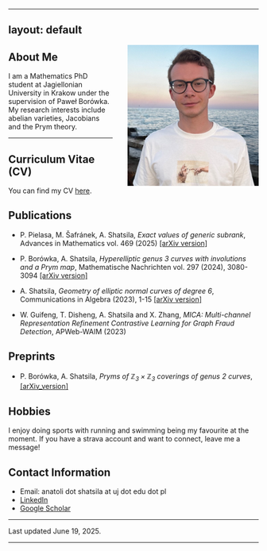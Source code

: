 <style TYPE="text/css">
code.has-jax {font: inherit; font-size: 100%; background: inherit; border: inherit;}
</style>
<script type="text/x-mathjax-config">
MathJax.Hub.Config({
    tex2jax: {
        inlineMath: [['$','$'], ['\\(','\\)']],
        skipTags: ['script', 'noscript', 'style', 'textarea', 'pre'] // removed 'code' entry
    }
});
MathJax.Hub.Queue(function() {
    var all = MathJax.Hub.getAllJax(), i;
    for(i = 0; i < all.length; i += 1) {
        all[i].SourceElement().parentNode.className += ' has-jax';
    }
});
</script>
<script type="text/javascript" src="https://cdnjs.cloudflare.com/ajax/libs/mathjax/2.7.4/MathJax.js?config=TeX-AMS_HTML-full"></script>

---
layout: default
---


<img src="profile_photo.jpg" alt="Your Photo" style="float: right; margin-left: 30px;" width="264" height="284">

## About Me

I am a Mathematics PhD student at Jagiellonian University in Krakow under the supervision of Paweł Borówka. My research interests include abelian varieties, Jacobians and the Prym theory.

---

## Curriculum Vitae (CV)

You can find my CV [here](cv.pdf).

## Publications

- P. Pielasa, M. Šafránek, A. Shatsila, *Exact values of generic subrank*, Advances in Mathematics vol. 469 (2025) [[arXiv version]](https://arxiv.org/abs/2408.07550)

- P. Borówka, A. Shatsila, *Hyperelliptic genus 3 curves with involutions and a Prym map*, Mathematische Nachrichten vol. 297 (2024), 3080-3094 [[arXiv version]](https://arxiv.org/abs/2308.07038)

- A. Shatsila, *Geometry of elliptic normal curves of degree 6*, Communications in Algebra (2023), 1-15 [[arXiv version]](https://arxiv.org/abs/2203.11672)

- W. Guifeng, T. Disheng, A. Shatsila and X. Zhang, *MICA: Multi-channel Representation Refinement Contrastive Learning for Graph Fraud Detection*, APWeb-WAIM (2023)

## Preprints

- P. Borówka, A. Shatsila, *Pryms of $\mathbb{Z}_3 \times \mathbb{Z}_3$ coverings of genus 2 curves*, [[arXiv_version]](https://arxiv.org/abs/2503.23041)

## Hobbies

I enjoy doing sports with running and swimming being my favourite at the moment. If you have a strava account and want to connect, leave me a message! 

## Contact Information

- Email: anatoli dot shatsila at uj dot edu dot pl
- [LinkedIn](https://www.linkedin.com/in/anatoli-shatsila-392b5b206/)
- [Google Scholar](https://scholar.google.com/citations?user=Ka-_WPcAAAAJ&hl=en)

---

Last updated June 19, 2025.

---
